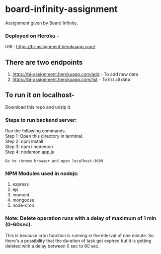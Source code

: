 # board-infinity-assignment
Assignment given by Board Infinity.

### Deployed on Heroku - 
URL: https://bi-assignment.herokuapp.com/

## There are two endpoints
1. https://bi-assignment.herokuapp.com/add - To add new data
2. https://bi-assignment.herokuapp.com/list - To list all data

## To run it on localhost-
Download this repo and unzip it.

### Steps to run backend server:
  Run the following commands.\
    Step 1: Open this directory in terminal.\
    Step 2: npm install\
    Step 3: npm i nodemon\
    Step 4: nodemon app.js
    
    Go to chrome browser and open localhost:3000

### NPM Modules used in nodejs:
1. express
2. ejs
3. moment
4. mongoose
5. node-cron

### Note: Delete operation runs with a delay of maximum of 1 min (0-60sec).
This is because cron function is running in the interval of one minute. So there's a possibility that the duration of task get expired but it is getting deleted with a delay between 0 sec to 60 sec.

